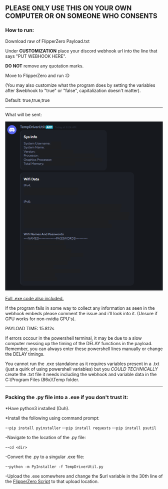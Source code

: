 ## **PLEASE ONLY USE THIS ON YOUR OWN COMPUTER OR ON SOMEONE WHO CONSENTS**

### How to run:

Download raw of FlipperZero Payload.txt

Under **CUSTOMIZATION** place your discord webhook url into the line that says "PUT WEBHOOK HERE".

**DO NOT** remove any quotation marks.

Move to FlipperZero and run :D

(You may also customize what the program does by setting the variables after $webhook to "true" or "false", capitalization doesn't matter).

Default: true,true,true

--------------------------------------------------------

What will be sent:

![alt text](https://github.com/PCMon/FlipperZero-BadUSB-BadKB-SysInfoAndWifi/blob/main/image.png?raw=true)

[Full .exe code also included.](https://github.com/PCMon/FlipperZero-BadUSB-BadKB-SysInfoAndWifi/blob/main/TempDriverUtil.py)

If the program fails in some way to collect any information as seen in the webhook embeds please comment the issue and i'll look into it.
(Unsure if GPU works for non-nvidia GPU's).

PAYLOAD TIME: 15.812s

If errors occour in the powershell terminal, it may be due to a slow computer messing up the timing of the DELAY functions in the payload. Remember, you can always enter these powershell lines manually or change the DELAY timings.

You cannot run the .exe standalone as it requires variables present in a .txt (just a quirk of using powershell variables) but you *COULD TECHNICALLY* create the .txt file it needs including the webhook and variable data in the C:\Program Files (86x)\Temp folder.

--------------------------------------------------------
### Packing the .py file into a .exe if you don't trust it:

*Have python3 installed (Duh).

*Install the following using command prompt:

--```pip install pyinstaller```
--```pip install requests```
--```pip install psutil```

-Navigate to the location of the .py file:

--```cd <dir>```

-Convert the .py to a singular .exe file:

--```python -m PyInstaller -f TempDriverUtil.py```

-Upload the .exe somewhere and change the $url variable in the 30th line of the [FlipperZero Script](https://github.com/PCMon/FlipperZero-BadUSB-BadKB-SysInfoAndWifi/blob/main/FlipperZero%20Payload.txt) to that upload location.
